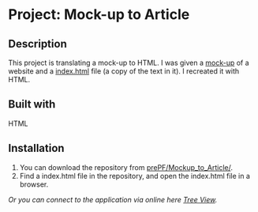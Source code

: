 # Project: Mock-up to Article

## Description

This project is translating a mock-up to HTML. I was given a [mock-up](https://leiachung41.github.io/prePF/Mockup_to_Article/before/blog-mockup.pdf) of a website and a [index.html](https://leiachung41.github.io/prePF/Mockup_to_Article/before/index_B4.html) file (a copy of the text in it). I recreated it with HTML.

## Built with

HTML

## Installation

1. You can download the repository from
[prePF/Mockup_to_Article/](https://github.com/leiachung41/prePF/tree/master/Mockup_to_Article/).
2. Find a index.html file in the repository, and open the index.html file in a browser.

*Or you can connect to the application via online here [Tree View](https://leiachung41.github.io/prePF/Mockup_to_Article/index.html).*
